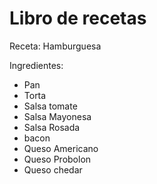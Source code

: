 # Libro de recetas

Receta: Hamburguesa

Ingredientes:

- Pan
- Torta 
- Salsa tomate
- Salsa Mayonesa
- Salsa Rosada
- bacon
- Queso Americano
- Queso Probolon
- Queso chedar